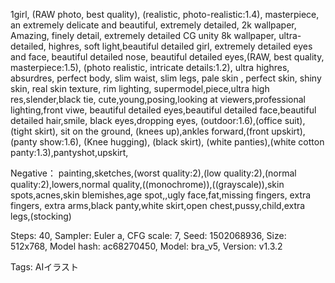 
1girl, (RAW photo, best quality), (realistic, photo-realistic:1.4), masterpiece, an extremely delicate and beautiful, extremely detailed, 2k wallpaper, Amazing, finely detail, extremely detailed CG unity 8k wallpaper, ultra-detailed, highres,
soft light,beautiful detailed girl, extremely detailed eyes and face, beautiful detailed nose, beautiful detailed eyes,(RAW, best quality, masterpiece:1.5), (photo realistic, intricate details:1.2), ultra highres, absurdres, perfect body, slim waist, slim legs, pale skin , perfect skin, shiny skin, real skin texture, rim lighting, supermodel,piece,ultra high res,slender,black tie, cute,young,posing,looking at viewers,professional lighting,front viwe,
beautiful detailed eyes,beautiful detailed face,beautiful detailed hair,smile,
black eyes,dropping eyes,
(outdoor:1.6),(office suit),(tight skirt),
sit on the ground, (knees up),ankles forward,(front upskirt),(panty show:1.6), (Knee hugging),
(black skirt), (white panties),(white cotton panty:1.3),pantyshot,upskirt,

Negative：
painting,sketches,(worst quality:2),(low quality:2),(normal quality:2),lowers,normal quality,((monochrome)),((grayscale)),skin spots,acnes,skin blemishes,age spot,,ugly face,fat,missing fingers, extra fingers, extra arms,black panty,white skirt,open chest,pussy,child,extra legs,(stocking)

Steps: 40, Sampler: Euler a, CFG scale: 7, Seed: 1502068936, Size: 512x768, Model hash: ac68270450, Model: bra_v5, Version: v1.3.2



Tags:
  AIイラスト
